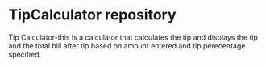 # TipCalculator repository

Tip Calculator-this is a calculator that calculates the tip and displays the tip and the
total bill after tip based on amount entered and tip perecentage specified.